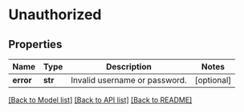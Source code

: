 # Unauthorized

## Properties
Name | Type | Description | Notes
------------ | ------------- | ------------- | -------------
**error** | **str** | Invalid username or password. | [optional] 

[[Back to Model list]](../README.md#documentation-for-models) [[Back to API list]](../README.md#documentation-for-api-endpoints) [[Back to README]](../README.md)

